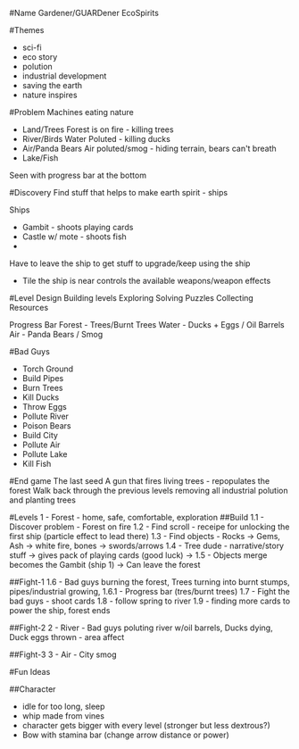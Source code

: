 #Name
Gardener/GUARDener
EcoSpirits

#Themes
- sci-fi
- eco story
- polution
- industrial development
- saving the earth
- nature inspires

#Problem
Machines eating nature
 - Land/Trees
	Forest is on fire - killing trees
 - River/Birds
	Water Poluted - killing ducks
 - Air/Panda Bears
	Air poluted/smog - hiding terrain, bears can't breath
 - Lake/Fish
	
Seen with progress bar at the bottom 

#Discovery
Find stuff that helps to make earth spirit - ships

Ships
 - Gambit - shoots playing cards
 - Castle w/ mote - shoots fish
 - 
 
Have to leave the ship to get stuff to upgrade/keep using the ship
 - Tile the ship is near controls the available weapons/weapon effects
 
#Level Design
Building levels
	Exploring
	Solving Puzzles
	Collecting Resources
	
Progress Bar 
	Forest - Trees/Burnt Trees
	Water - Ducks + Eggs / Oil Barrels
	Air - Panda Bears / Smog

#Bad Guys
- Torch Ground
- Build Pipes
- Burn Trees
- Kill Ducks
- Throw Eggs
- Pollute River
- Poison Bears
- Build City
- Pollute Air
- Pollute Lake
- Kill Fish

#End game 
The last seed
A gun that fires living trees - repopulates the forest
Walk back through the previous levels removing all industrial polution and planting trees



#Levels
1 - Forest - home, safe, comfortable, exploration
##Build
1.1 - Discover problem - Forest on fire
1.2 - Find scroll - receipe for unlocking the first ship (particle effect to lead there)
1.3 - Find objects - Rocks -> Gems, Ash -> white fire, bones -> swords/arrows
1.4 - Tree dude - narrative/story stuff -> gives pack of playing cards (good luck) -> 
1.5 - Objects merge becomes the Gambit (ship 1) -> Can leave the forest

##Fight-1
1.6 - Bad guys burning the forest, Trees turning into burnt stumps, pipes/industrial growing, 
1.6.1 - Progress bar (tres/burnt trees)
1.7 - Fight the bad guys - shoot cards 
1.8 - follow spring to river
1.9 - finding more cards to power the ship, forest ends

##Fight-2
2 - River - Bad guys poluting river w/oil barrels, Ducks dying, Duck eggs thrown - area affect

##Fight-3
3 - Air - City smog









#Fun Ideas

##Character
- idle for too long, sleep
- whip made from vines
- character gets bigger with every level (stronger but less dextrous?)
- Bow with stamina bar (change arrow distance or power)






